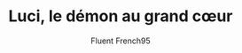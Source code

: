---
layout: story
title: Luci, le démon au grand cœur
published: true

language: French

author: Fluent French95

price: Free

logo: /assets/images/story_1-4.png

story_tags: 
  main: 
  - A2
  - B1
  - fiction
  - cybersecurity

description: Dans un monde numérique, Sophie est une ingénieure en cybersécurité. Elle trouve un problème dangereux dans son entreprise. Un petit démon, Luci, vient l'aider. Au début, Sophie ne veut pas de son aide, mais elle comprend vite que Luci peut l'aider à résoudre un grand mystère. Ensemble, ils combattent des hackers et découvrent que même les personnes sombres peuvent être amies. Découvrez cette aventure où le bien et le mal se rencontrent. Sophie va-t-elle trouver sa force?

learning_overview: "In this story, you will follow Sophie, a cybersecurity engineer, and Luci, a small demon, as they navigate challenges in the digital world. You will expand your French vocabulary related to cybersecurity and technology while learning key phrases and expressions in context. The dialogues and interactions between Sophie and Luci provide practical examples of conversational French, making it easier for you to grasp language nuances. Additionally, the comprehension questions after each chapter will reinforce your understanding and retention, promoting active engagement with the text."

chapters:
  - label: Chapitre 1 - L'arrivée de Luci
    image: /assets/images/story_1-1.png
    imageprompt: A young woman with short dark hair sitting at a computer desk late at night, looking surprised as a small black demon appears on her desk, office setting, soft lighting
    content: "Sophie, une jeune ingénieure en cybersécurité, travaillait tard un soir dans son bureau. Elle aimait son travail, mais parfois, elle se sentait seule. Un jour, alors qu'elle écrivait du code sur son ordinateur, une petite créature noire apparut soudainement sur son bureau. 'Salut, je suis Luci!' dit-il avec un sourire malicieux. Sophie, surprise et un peu effrayée, demanda, 'Qui es-tu?' Luci répondit avec enthousiasme, 'Je suis un démon envoyé par ton cousin pour t'influencer.' Sophie ne pouvait pas croire ce qu'elle entendait. 'Un démon? Pourquoi moi?' demanda-t-elle. Luci expliqua qu'il avait été envoyé pour l'aider à prendre des décisions plus audacieuses. Sophie essaya de le chasser en disant, 'Je ne veux pas de toi ici!' Mais Luci était impossible à faire partir. Il s'assit sur son bureau et commença à jouer avec les objets autour de lui. Sophie décida alors de l'ignorer et continua son travail, mais elle ne pouvait pas s'empêcher de se demander si Luci était vraiment là pour l'aider ou pour la déranger."
    quiz:
    - question: "Quel est le métier de Sophie?"
      options: 
      - "Ingénieure en cybersécurité"
      - "Professeure"
      - "Médecin"
      right_answer: 0
    - question: "Qui a envoyé Luci?"
      options: 
      - "Le frère de Sophie"
      - "Le cousin de Sophie"
      - "Un ami de Sophie"
      right_answer: 1
    - question: "Comment Sophie se sent-elle en voyant Luci?"
      options:
      - "Heureuse"
      - "Surprise"
      - "Fâchée"
      right_answer: 1
    - question: "Que fait Sophie après avoir rencontré Luci?"
      options:
      - "Elle l'ignore"
      - "Elle l'accepte"
      - "Elle s'enfuit"
      right_answer: 0

  - label: "Chapitre 2 - Une étrange découverte"
    image: /assets/images/story_1-2.png
    imageprompt: A woman and a small black demon looking at a computer screen together, showing lines of code and a warning sign, office setting, daytime
    content: "Le lendemain matin, Sophie arriva au bureau avec une tasse de café chaud. Elle se sentait fatiguée mais déterminée à bien travailler. En se connectant à son ordinateur, elle commença à examiner les systèmes de sécurité de son entreprise. Soudain, elle remarqua une faille de sécurité dans le système qui pouvait permettre à des hackers d'entrer facilement. Luci, qui observait tout cela avec intérêt, demanda ce qui se passait. 'Regarde ça!' s'exclama Sophie en montrant l'écran. 'Il y a une énorme faille ici!' Luci s'approcha et dit avec un sourire malicieux, 'Je peux t'aider à résoudre ce problème.' À sa grande surprise, Sophie trouva l'idée intéressante et accepta son aide. 'Tu n'es peut-être pas si mauvais,' dit-elle en souriant. Ensemble, ils commencèrent à enquêter sur l'origine de la faille et découvrirent que quelqu'un avait essayé d'accéder aux données sensibles de l'entreprise."
    quiz:
    - question: "Que découvre Sophie au travail?"
      options: 
      - "Une faille de sécurité"
      - "Un nouveau collègue"
      - "Un virus informatique"
      right_answer: 0
    - question: "Comment réagit Luci face au problème?"
      options: 
      - "Il s'en moque"
      - "Il propose une idée"
      - "Il disparaît"
      right_answer: 1
    - question: "Que fait Sophie après avoir découvert la faille?"
      options:
      - "Elle appelle la police"
      - "Elle en parle à Luci"
      - "Elle quitte son travail"
      right_answer: 1
    - question: "Comment se sent Sophie en travaillant avec Luci?"
      options:
      - "Confuse"
      - "En colère"
      - "Curieuse"
      right_answer: 2

  - label: "Chapitre 3 - L'enquête"
    image: /assets/images/story_1-3.png
    imageprompt: A woman and a small black demon working together at a desk covered in papers and multiple computer screens, looking focused, dim office lighting
    content: "Sophie et Luci passèrent les jours suivants à chercher des indices sur la faille de sécurité. Chaque jour après le travail, ils se réunissaient pour analyser les données ensemble. Luci utilisait ses pouvoirs démoniaques pour accéder à des informations cachées dans le système informatique que personne d'autre ne pouvait voir. Pendant ce temps, Sophie analysait les données et prenait des notes sur tout ce qu'ils trouvaient. Un soir, alors qu'ils examinaient les journaux d'accès du système, ils découvrirent que la faille était l'œuvre d'un groupe de hackers très connus dans le monde entier. 'Nous devons les arrêter,' dit Sophie avec détermination. Luci acquiesça et répondit, 'Oui, mais comment? Ils sont très intelligents.' Ensemble, ils commencèrent à planifier leur prochaine étape pour contrer les hackers."
    quiz:
    - question: "Que font Sophie et Luci ensemble?"
      options: 
      - "Ils jouent à des jeux vidéo"
      - "Ils enquêtent sur la faille"
      - "Ils partent en vacances"
      right_answer: 1
    - question: "Qui est responsable de la faille?"
      options: 
      - "Un groupe de hackers"
      - "Le cousin de Sophie"
      - "Un virus informatique"
      right_answer: 0
    - question: "Comment Luci aide-t-il Sophie?"
      options:
      - "Il lui donne des conseils."
      - "Il utilise ses pouvoirs."
      - "Il s'en va."
      right_answer: 1
    - question: "'Pourquoi Sophie veut-elle arrêter les hackers?'"
      options:
      - "'Parce qu'ils sont dangereux.'"
      - "'Parce qu'ils sont ses amis.'"
      - "'Parce qu'ils ne sont pas drôles.'"
      right_answer: 0

  - label: "Chapitre 4 - La résolution"
    image: /assets/images/story_1-4.png
    imageprompt: A woman high-fiving a small black demon in front of a computer showing a 'System Secure' message, office setting, celebratory atmosphere
    content: "'Sophie eut une idée brillante,' pensa-t-elle un matin. Elle savait qu'ils pouvaient piéger les hackers grâce à leurs propres méthodes. Avec l'aide de Luci, elle créa un piège virtuel pour attirer les hackers dans un faux système vulnérable. Quand les hackers attaquèrent à nouveau le réseau de l'entreprise, ils tombèrent directement dans le piège que Sophie avait préparé avec soin. Grâce aux informations collectées par Luci et aux preuves fournies par Sophie, la police put intervenir rapidement et arrêter les hackers avant qu'ils ne causent plus de dégâts. Après cette aventure incroyable, Sophie regarda Luci et dit avec un sourire : 'Nous formons une bonne équipe.' Luci sourit aussi et répondit : 'Oui, même si je suis censé être maléfique.' Ils rirent ensemble et réalisèrent que leur amitié était plus forte que leurs différences."
    quiz:
    - question: "Comment Sophie et Luci arrêtent-ils les hackers?"
      options: 
      - "Avec un piège virtuel."
      - "En les poursuivant."
      - "En appelant la police."
      right_answer: 0
    - question: "'Quelle est la conclusion de Sophie sur Luci?'"
      options:
      - "'Il est très maléfique.'"
      - "'Il n'est pas si mauvais.'"
      - "'Il doit partir.'"
      right_answer: 1
    - question: "'Que fait la police grâce à Sophie et Luci?'"
      options:
      - "'Ils arrêtent les hackers.'"
      - "'Ils protègent le bureau.'"
      - "'Ils aident les clients.'"
      right_answer: 0
    - question: "'Comment se sentent-ils à la fin?' "
      options:
      - "'Tristes.' "
      - "'Heureux.' "
      - "'En colère.' "
      right_answer: 1

storyprompt: Can you come up with a story of a little black deamon Luci. the story is about a girl that is a working as a cybersecurity engineer. THe deamon is sent by her cousin so to influence her in evil ways. The girl wants to get rid of him but the deamon seems to be imposable to dispose. So she befrends the deamon and together they solve a mystery. Please write the story so that it is appropriate for kids of 16y of age. Please let the story be compelling for the readers. The story has to be in simple french (of a2 or b1) level. Please make 4 chapters and also include comprehension questions for each of the chapters. please put the storyu in this yaml structure. Please make content in chapters long and a lso provide a list of prompts for each chapter so that image can be generated.
 
---